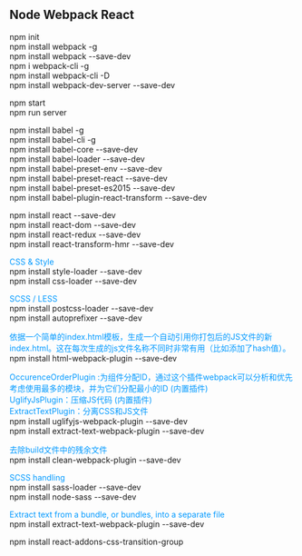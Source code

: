 ## Node Webpack React

npm init  
npm install webpack -g  
npm install webpack --save-dev  
npm i webpack-cli -g  
npm install webpack-cli -D  
npm install webpack-dev-server --save-dev  


npm start  
npm run server  


npm install babel -g  
npm install babel-cli -g  
npm install babel-core --save-dev  
npm install babel-loader --save-dev  
npm install babel-preset-env --save-dev  
npm install babel-preset-react --save-dev  
npm install babel-preset-es2015 --save-dev  
npm install babel-plugin-react-transform --save-dev  


npm install react --save-dev  
npm install react-dom --save-dev  
npm install react-redux --save-dev  
npm install react-transform-hmr --save-dev  
  

<font color=#0099ff>CSS & Style</font>   
npm install style-loader --save-dev   
npm install css-loader --save-dev  


<font color=#0099ff>SCSS / LESS</font>   
npm install postcss-loader --save-dev   
npm install autoprefixer --save-dev  


<font color=#0099ff>依据一个简单的index.html模板，生成一个自动引用你打包后的JS文件的新index.html。这在每次生成的js文件名称不同时非常有用（比如添加了hash值）。</font>   
npm install html-webpack-plugin --save-dev  

<font color=#0099ff>OccurenceOrderPlugin :为组件分配ID，通过这个插件webpack可以分析和优先考虑使用最多的模块，并为它们分配最小的ID (内置插件)</font>  
<font color=#0099ff>UglifyJsPlugin：压缩JS代码 (内置插件)</font>  
<font color=#0099ff>ExtractTextPlugin：分离CSS和JS文件</font>  
npm install uglifyjs-webpack-plugin --save-dev  
npm install extract-text-webpack-plugin --save-dev  


<font color=#0099ff>去除build文件中的残余文件</font>  
npm install clean-webpack-plugin --save-dev  


<font color=#0099ff>SCSS handling</font>  
npm install sass-loader --save-dev  
npm install node-sass --save-dev  


<font color=#0099ff>Extract text from a bundle, or bundles, into a separate file</font>  
npm install extract-text-webpack-plugin --save-dev  




npm install react-addons-css-transition-group